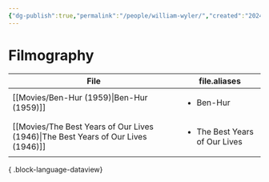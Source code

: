 ```yaml
---
{"dg-publish":true,"permalink":"/people/william-wyler/","created":"2024-06-17","updated":"2025-03-13"}
---
```



# Filmography

| File                                                                                 | file.aliases                                  |
| ------------------------------------------------------------------------------------ | --------------------------------------------- |
| [[Movies/Ben-Hur (1959)\|Ben-Hur (1959)]]                                         | <ul><li>Ben-Hur</li></ul>                     |
| [[Movies/The Best Years of Our Lives (1946)\|The Best Years of Our Lives (1946)]] | <ul><li>The Best Years of Our Lives</li></ul> |

{ .block-language-dataview}
